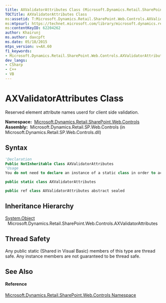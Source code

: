 ```yaml
---
title: AXValidatorAttributes Class (Microsoft.Dynamics.Retail.SharePoint.Web.Controls)
TOCTitle: AXValidatorAttributes Class
ms:assetid: T:Microsoft.Dynamics.Retail.SharePoint.Web.Controls.AXValidatorAttributes
ms:mtpsurl: https://technet.microsoft.com/library/microsoft.dynamics.retail.sharepoint.web.controls.axvalidatorattributes(v=AX.60)
ms:contentKeyID: 62204262
author: Khairunj
ms.author: daxcpft
ms.date: 05/18/2015
mtps_version: v=AX.60
f1_keywords:
- Microsoft.Dynamics.Retail.SharePoint.Web.Controls.AXValidatorAttributes
dev_langs:
- CSharp
- C++
- VB
---
```


# AXValidatorAttributes Class

Reserved element attribute names userd for client side validation.

**Namespace:**  [Microsoft.Dynamics.Retail.SharePoint.Web.Controls](microsoft-dynamics-retail-sharepoint-web-controls-namespace.md)  
**Assembly:**  Microsoft.Dynamics.Retail.SP.Web.Controls (in Microsoft.Dynamics.Retail.SP.Web.Controls.dll)

## Syntax

``` vb
'Declaration
Public NotInheritable Class AXValidatorAttributes
'Usage
You do not need to declare an instance of a static class in order to access its members.
```

``` csharp
public static class AXValidatorAttributes
```

``` c++
public ref class AXValidatorAttributes abstract sealed
```

## Inheritance Hierarchy

[System.Object](https://technet.microsoft.com/library/e5kfa45b\(v=ax.60\))  
  Microsoft.Dynamics.Retail.SharePoint.Web.Controls.AXValidatorAttributes  

## Thread Safety

Any public static (Shared in Visual Basic) members of this type are thread safe. Any instance members are not guaranteed to be thread safe.

## See Also

#### Reference

[Microsoft.Dynamics.Retail.SharePoint.Web.Controls Namespace](microsoft-dynamics-retail-sharepoint-web-controls-namespace.md)

